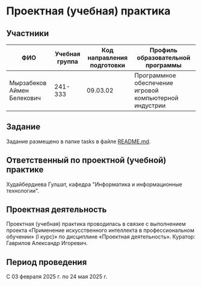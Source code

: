 # Проектная (учебная) практика
## Участники
|           ФИО            |   Учебная группа   | Код направления подготовки | Профиль образовательной программы |
|--------------------------|--------------------|----------------------------|-----------------------------------|
| Мырзабеков Аймен Белекович | 241-333 | 09.03.02 | Программное обеспечение игровой компьютерной индустрии |
## Задание
Задание размещено в папке tasks в файле [README.md](task/README.md).
## Ответственный по проектной (учебной) практике
Худайбердиева Гулшат, кафедра "Информатика и информационные технологии".
## Проектная деятельность
Проектная (учебная) практика проводилась в связке с выполнением проекта «Применение искусственного интеллекта в профессиональном обучении» (I курс)» по дисциплине «Проектная деятельность».
Куратор: Гаврилов Александр Игоревич.
## Период проведения
С 03 февраля 2025 г. по 24 мая 2025 г.
